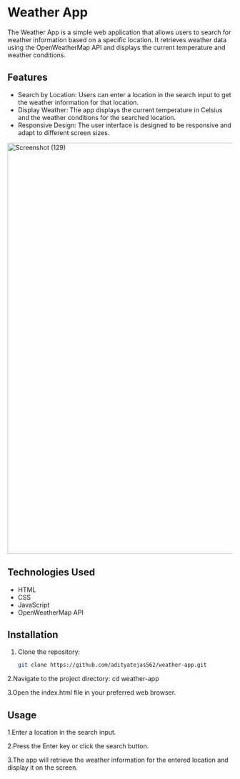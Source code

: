
# Weather App

The Weather App is a simple web application that allows users to search for weather information based on a specific location. It retrieves weather data using the OpenWeatherMap API and displays the current temperature and weather conditions.

## Features

- Search by Location: Users can enter a location in the search input to get the weather information for that location.
- Display Weather: The app displays the current temperature in Celsius and the weather conditions for the searched location.
- Responsive Design: The user interface is designed to be responsive and adapt to different screen sizes.
<img width="920" alt="Screenshot (129)" src="https://github.com/adityatejas562/weatherapp/assets/112709817/9a1681ab-8519-49f6-8c2f-c1c8d7bf2088">

## Technologies Used

- HTML
- CSS
- JavaScript
- OpenWeatherMap API

## Installation

1. Clone the repository:

   ```bash
   git clone https://github.com/adityatejas562/weather-app.git

2.Navigate to the project directory:
cd weather-app

3.Open the index.html file in your preferred web browser.

## Usage
1.Enter a location in the search input.

2.Press the Enter key or click the search button.

3.The app will retrieve the weather information for the entered location and display it on the screen.
